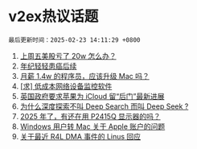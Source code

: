 # v2ex热议话题

`最后更新时间：2025-02-23 14:11:29 +0800`

1. [上周五美股亏了 20w 怎么办？](https://www.v2ex.com/t/1113510)
1. [年纪轻轻患癌后续](https://www.v2ex.com/t/1113521)
1. [月薪 1.4w 的程序员，应该升级 Mac 吗？](https://www.v2ex.com/t/1113570)
1. [[求] 低成本网络设备监控软件](https://www.v2ex.com/t/1113511)
1. [英国政府要求苹果为 iCloud 留“后门”最新进展](https://www.v2ex.com/t/1113515)
1. [为什么深度探索不叫 Deep Search 而叫 Deep Seek ?](https://www.v2ex.com/t/1113488)
1. [2025 年了，有还在用 P2415Q 显示器的吗？](https://www.v2ex.com/t/1113506)
1. [Windows 用户转 Mac 关于 Apple 账户的问题](https://www.v2ex.com/t/1113498)
1. [关于最近 R4L DMA 事件的 Linus 回应](https://www.v2ex.com/t/1113509)

